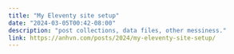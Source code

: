 ```yaml
---
title: "My Eleventy site setup"
date: "2024-03-05T00:42-08:00"
description: "post collections, data files, other messiness."
link: https://anhvn.com/posts/2024/my-eleventy-site-setup/
---
```

